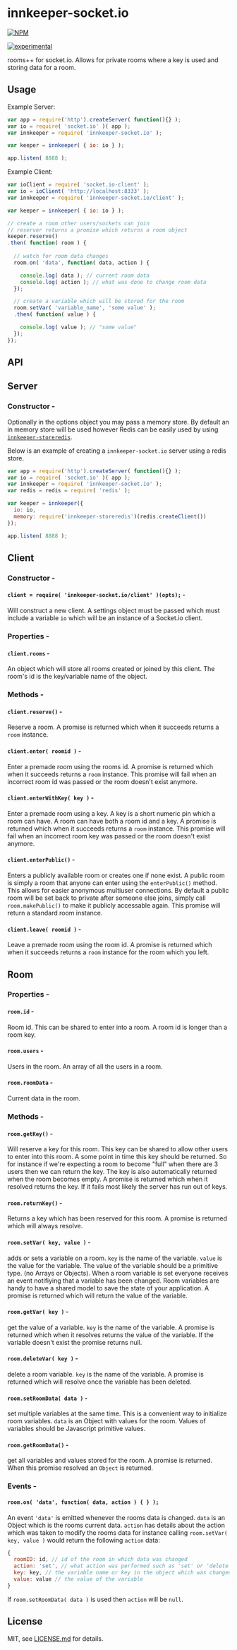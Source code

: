 # innkeeper-socket.io

[![NPM](https://nodei.co/npm/innkeeper-socket.io.png)](https://www.npmjs.com/package/innkeeper-socket.io)

[![experimental](http://badges.github.io/stability-badges/dist/experimental.svg)](http://github.com/badges/stability-badges)

rooms++ for socket.io. Allows for private rooms where a key is used and storing data for a room.

## Usage

Example Server:
```javascript
var app = require('http').createServer( function(){} );
var io = require( 'socket.io' )( app );
var innkeeper = require( 'innkeeper-socket.io' );

var keeper = innkeeper( { io: io } );

app.listen( 8888 );
```

Example Client:
```javascript
var ioClient = require( 'socket.io-client' );
var io = ioClient( 'http://localhost:8333' );
var innkeeper = require( 'innkeeper-socket.io/client' );

var keeper = innkeeper( { io: io } );

// create a room other users/sockets can join
// reserver returns a promise which returns a room object
keeper.reserve()
.then( function( room ) {
  
  // watch for room data changes
  room.on( 'data', function( data, action ) {

    console.log( data ); // current room data
    console.log( action ); // what was done to change room data
  });

  // create a variable which will be stored for the room
  room.setVar( 'variable_name', 'some value' );
  .then( function( value ) {

    console.log( value ); // "some value"
  }); 
});
```

## API

## Server

### Constructor - 

Optionally in the options object you may pass a memory store. By default an in memory store will be used however Redis can be easily used by using [`innkeeper-storeredis`](https://www.npmjs.com/package/innkeeper-storeredis).

Below is an example of creating a `innkeeper-socket.io` server using a redis store.
```javascript
var app = require('http').createServer( function(){} );
var io = require( 'socket.io' )( app );
var innkeeper = require( 'innkeeper-socket.io' );
var redis = redis = require( 'redis' );

var keeper = innkeeper({ 
  io: io,
  memory: require('innkeeper-storeredis')(redis.createClient())
});

app.listen( 8888 );
```

## Client

### Constructor -

#### `client = require( 'innkeeper-socket.io/client' )(opts);` -

Will construct a new client. A settings object must be passed which must include a variable `io` which will be an instance of a Socket.io client.

### Properties -

#### `client.rooms` -

An object which will store all rooms created or joined by this client. The room's id is the 
key/variable name of the object.

### Methods -

#### `client.reserve()` -

Reserve a room. A promise is returned which when it succeeds returns a `room` instance.

#### `client.enter( roomid )` -

Enter a premade room using the rooms id. A promise is returned which when it succeeds returns a `room` 
instance. This promise will fail when an incorrect room id was passed or the room doesn't exist anymore.

#### `client.enterWithKey( key )` -

Enter a premade room using a key. A key is a short numeric pin which a room can have. A room can have
both a room id and a key. A promise is returned which when it succeeds returns a `room` 
instance. This promise will fail when an incorrect room key was passed or the room doesn't exist anymore.

#### `client.enterPublic()` -

Enters a publicly available room or creates one if none exist. A public room is simply a room that
anyone can enter using the `enterPublic()` method. This allows for easier anonymous multiuser
connections. By default a public room will be set back to private after someone else joins, simply
call `room.makePublic()` to make it publicly accessable again. This promise will return a standard 
room instance.  

#### `client.leave( roomid )` -

Leave a premade room using the room id. A promise is returned which when it succeeds returns a `room` 
instance for the room which you left.



## Room

### Properties -

#### `room.id` -

Room id. This can be shared to enter into a room. A room id is longer than a room key.

#### `room.users` -

Users in the room. An array of all the users in a room.

#### `room.roomData` -

Current data in the room.

### Methods -

#### `room.getKey()` -

Will reserve a key for this room. This key can be shared to allow other users to enter into this room.
A some point in time this key should be returned. So for instance if we're expecting a room to become
"full" when there are 3 users then we can return the key. The key is also automatically returned when
the room becomes empty. A promise is returned which when it resolved returns the key. If it fails most
likely the server has run out of keys.

#### `room.returnKey()` -

Returns a key which has been reserved for this room. A promise is returned which will always resolve.

#### `room.setVar( key, value )` -

adds or sets a variable on a room. `key` is the name of the variable. `value` is the value for the variable.
The value of the variable should be a primitive type. (no Arrays or Objects). When a room variable is set 
everyone receives an event notifiying that a variable has been changed. Room variables are handy to have a 
shared model to save the state of your application. A promise is returned which will return the value of the 
variable.

#### `room.getVar( key )` -

get the value of a variable. `key` is the name of the variable. A promise is returned which when it resolves
returns the value of the variable. If the variable doesn't exist the promise returns null.

#### `room.deleteVar( key )` -

delete a room variable. `key` is the name of the variable. A promise is returned which will resolve once the
variable has been deleted.

#### `room.setRoomData( data )` -

set multiple variables at the same time. This is a convenient way to initialize room variables. `data` is
an Object with values for the room. Values of variables should be Javascript primitive values.

#### `room.getRoomData()` -

get all variables and values stored for the room. A promise is returned. When this promise resolved an `Object`
is returned.

### Events -
#### `room.on( 'data', function( data, action ) { } );`

An event `'data'` is emitted whenever the rooms data is changed. `data` is an Object which is the rooms current 
data. `action` has details about the action which was taken to modify the rooms data for instance calling
`room.setVar( key, value )` would return the following `action` data:

```javascript
{
  roomID: id, // id of the room in which data was changed
  action: 'set', // what action was performed such as 'set' or 'delete'
  key: key, // the variable name or key in the object which was changed
  value: value // the value of the variable
}
```

If `room.setRoomData( data )` is used then `action` will be `null`.




## License

MIT, see [LICENSE.md](http://github.com/jam3/innkeeper-socket.io/blob/master/LICENSE.md) for details.
